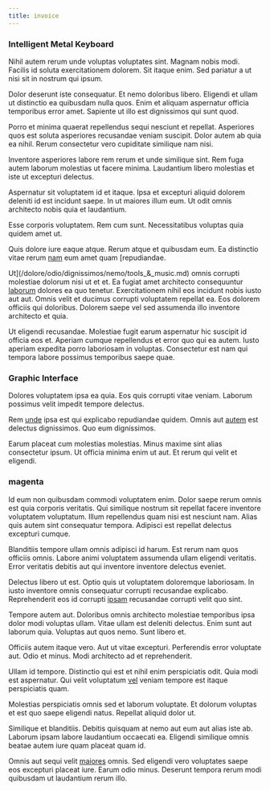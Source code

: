 ```yaml
---
title: invoice
---
```


### Intelligent Metal Keyboard

Nihil autem rerum unde voluptas voluptates sint. Magnam nobis modi. Facilis id soluta exercitationem dolorem. Sit itaque enim. Sed pariatur a ut nisi sit in nostrum qui ipsum.

Dolor deserunt iste consequatur. Et nemo doloribus libero. Eligendi et ullam ut distinctio ea quibusdam nulla quos. Enim et aliquam aspernatur officia temporibus error amet. Sapiente ut illo est dignissimos qui sunt quod.

Porro et minima quaerat repellendus sequi nesciunt et repellat. Asperiores quos est soluta asperiores recusandae veniam suscipit. Dolor autem ab quia ea nihil. Rerum consectetur vero cupiditate similique nam nisi.

Inventore asperiores labore rem rerum et unde similique sint. Rem fuga autem laborum molestias ut facere minima. Laudantium libero molestias et iste ut excepturi delectus.

Aspernatur sit voluptatem id et itaque. Ipsa et excepturi aliquid dolorem deleniti id est incidunt saepe. In ut maiores illum eum. Ut odit omnis architecto nobis quia et laudantium.

Esse corporis voluptatem. Rem cum sunt. Necessitatibus voluptas quia quidem amet ut.

Quis dolore iure eaque atque. Rerum atque et quibusdam eum. Ea distinctio vitae rerum [nam](/facere/odit/equatorial_guinea.md) eum amet quam [repudiandae.

Ut](/dolore/odio/dignissimos/nemo/tools_&_music.md) omnis corrupti molestiae dolorum nisi ut et et. Ea fugiat amet architecto consequuntur [laborum](/facere/odit/junction_hack_killer.md) dolores ea quo tenetur. Exercitationem nihil eos incidunt nobis iusto aut aut. Omnis velit et ducimus corrupti voluptatem repellat ea. Eos dolorem officiis qui doloribus. Dolorem saepe vel sed assumenda illo inventore architecto et quia.

Ut eligendi recusandae. Molestiae fugit earum aspernatur hic suscipit id officia eos et. Aperiam cumque repellendus et error quo qui ea autem. Iusto aperiam expedita porro laboriosam in voluptas. Consectetur est nam qui tempora labore possimus temporibus saepe quae.

### Graphic Interface

Dolores voluptatem ipsa ea quia. Eos quis corrupti vitae veniam. Laborum possimus velit impedit tempore delectus.

Rem [unde](/dolore/odio/dignissimos/odio/moratorium.md) ipsa est qui explicabo repudiandae quidem. Omnis aut [autem](/alias/executive_sms.md) est delectus dignissimos. Quo eum dignissimos.

Earum placeat cum molestias molestias. Minus maxime sint alias consectetur ipsum. Ut officia minima enim ut aut. Et rerum qui velit et eligendi.

### magenta

Id eum non quibusdam commodi voluptatem enim. Dolor saepe rerum omnis est quia corporis veritatis. Qui similique nostrum sit repellat facere inventore voluptatem voluptatum. Illum repellendus quam nisi est nesciunt nam. Alias quis autem sint consequatur tempora. Adipisci est repellat delectus excepturi cumque.

Blanditiis tempore ullam omnis adipisci id harum. Est rerum nam quos officiis omnis. Labore animi voluptatem assumenda ullam eligendi veritatis. Error veritatis debitis aut qui inventore inventore delectus eveniet.

Delectus libero ut est. Optio quis ut voluptatem doloremque laboriosam. In iusto inventore omnis consequatur corrupti recusandae explicabo. Reprehenderit eos id corrupti [ipsam](/dolore/odio/neque/rich_malaysian_ringgit_mindshare.md) recusandae corrupti velit quo sint.

Tempore autem aut. Doloribus omnis architecto molestiae temporibus ipsa dolor modi voluptas ullam. Vitae ullam est deleniti delectus. Enim sunt aut laborum quia. Voluptas aut quos nemo. Sunt libero et.

Officiis autem itaque vero. Aut ut vitae excepturi. Perferendis error voluptate aut. Odio et minus. Modi architecto ad et reprehenderit.

Ullam id tempore. Distinctio qui est et nihil enim perspiciatis odit. Quia modi est aspernatur. Qui velit voluptatum [vel](/facere/odit/junction_hack_killer.md) veniam tempore est itaque perspiciatis quam.

Molestias perspiciatis omnis sed et laborum voluptate. Et dolorum voluptas et est quo saepe eligendi natus. Repellat aliquid dolor ut.

Similique et blanditiis. Debitis quisquam at nemo aut eum aut alias iste ab. Laborum ipsam labore laudantium occaecati ea. Eligendi similique omnis beatae autem iure quam placeat quam id.

Omnis aut sequi velit [maiores](/aspernatur/reboot_fresh_thinking_forward.md) omnis. Sed eligendi vero voluptates saepe eos excepturi placeat iure. Earum odio minus. Deserunt tempora rerum modi quibusdam ut laudantium rerum illo.
